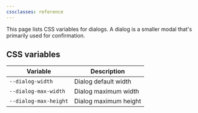 ```yaml
---
cssclasses: reference
---
```


This page lists CSS variables for dialogs. A dialog is a smaller modal that's primarily used for confirmation.

## CSS variables

| Variable              | Description           |
| --------------------- | --------------------- |
| `--dialog-width`      | Dialog default width  |
| `--dialog-max-width`  | Dialog maximum width  |
| `--dialog-max-height` | Dialog maximum height |
